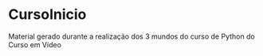 # CursoInicio
Material gerado durante a realização dos 3 mundos do curso de Python do Curso em Vídeo
